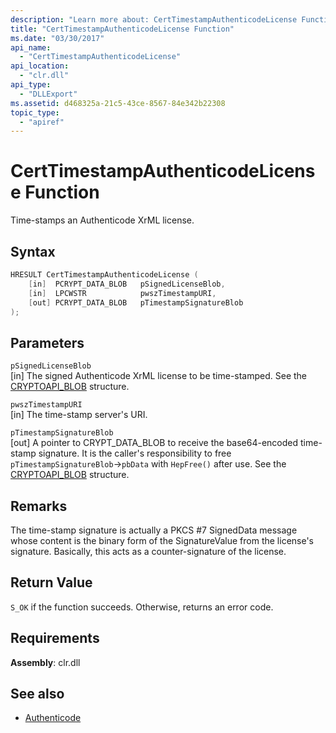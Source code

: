 ```yaml
---
description: "Learn more about: CertTimestampAuthenticodeLicense Function"
title: "CertTimestampAuthenticodeLicense Function"
ms.date: "03/30/2017"
api_name:
  - "CertTimestampAuthenticodeLicense"
api_location:
  - "clr.dll"
api_type:
  - "DLLExport"
ms.assetid: d468325a-21c5-43ce-8567-84e342b22308
topic_type: 
  - "apiref"
---
```

# CertTimestampAuthenticodeLicense Function

Time-stamps an Authenticode XrML license.

## Syntax

```cpp
HRESULT CertTimestampAuthenticodeLicense (
    [in]  PCRYPT_DATA_BLOB   pSignedLicenseBlob,
    [in]  LPCWSTR            pwszTimestampURI,
    [out] PCRYPT_DATA_BLOB   pTimestampSignatureBlob
);
```

## Parameters

 `pSignedLicenseBlob`\
 [in] The signed Authenticode XrML license to be time-stamped. See the [CRYPTOAPI_BLOB](/windows/win32/api/dpapi/ns-dpapi-crypt_integer_blob) structure.

 `pwszTimestampURI`\
 [in] The time-stamp server's URI.

 `pTimestampSignatureBlob`\
 [out] A pointer to CRYPT_DATA_BLOB to receive the base64-encoded time-stamp signature. It is the caller's responsibility to free `pTimestampSignatureBlob`->`pbData` with `HepFree()` after use. See the [CRYPTOAPI_BLOB](/windows/win32/api/dpapi/ns-dpapi-crypt_integer_blob) structure.

## Remarks

 The time-stamp signature is actually a PKCS #7 SignedData message whose content is the binary form of the SignatureValue from the license's signature. Basically, this acts as a counter-signature of the license.

## Return Value

 `S_OK` if the function succeeds. Otherwise, returns an error code.

## Requirements

**Assembly**: clr.dll

## See also

- [Authenticode](index.md)
